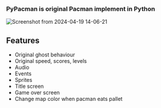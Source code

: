 ### PyPacman is original Pacman implement in Python

![Screenshot from 2024-04-19 14-06-21](https://github.com/CharkPep/pypacman/assets/78172962/8ead1e01-4018-4a1b-9932-bb79a35539e4)

## Features
- Original ghost behaviour
- Original speed, scores, levels
- Audio 
- Events
- Sprites
- Title screen
- Game over screen
- Change map color when pacman eats pallet
